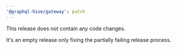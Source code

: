 ```yaml
---
'@graphql-hive/gateway': patch
---
```


This release does not contain any code changes.

It's an empty release only fixing the partially failing release process.
